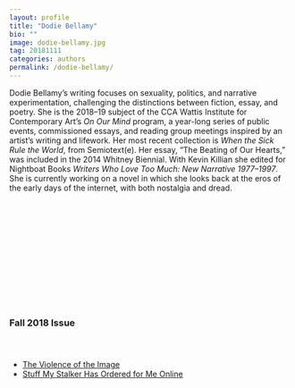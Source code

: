 ```yaml
---
layout: profile
title: "Dodie Bellamy"
bio: ""
image: dodie-bellamy.jpg
tag: 20181111
categories: authors
permalink: /dodie-bellamy/
---
```


Dodie Bellamy’s writing focuses on sexuality, politics, and narrative experimentation, challenging the distinctions between fiction, essay, and poetry. She is the 2018–19 subject of the CCA Wattis Institute for Contemporary Art’s _On Our Mind_ program, a year-long series of public events, commissioned essays, and reading group meetings inspired by an artist’s writing and lifework. Her most recent collection is _When the Sick Rule the World_, from Semiotext(e). Her essay, “The Beating of Our Hearts,” was included in the 2014 Whitney Biennial. With Kevin Killian she edited for Nightboat Books _Writers Who Love Too Much: New Narrative 1977–1997_. She is currently working on a novel in which she looks back at the eros of the early days of the internet, with both nostalgia and dread.


<h3 style="padding: 5vh 0 1vh 0;">Fall 2018 Issue</h3>
<ul class="collection-list">
  <li><a href="{{site.baseurl}}/The-Violence-of-the-Image/">The Violence of the Image</a></li>
  <li><a href="{{site.baseurl}}/Stuff-My-Stalker-Has-Ordered-for-Me-Online/">Stuff My Stalker Has Ordered for Me Online</a></li>
</ul>
